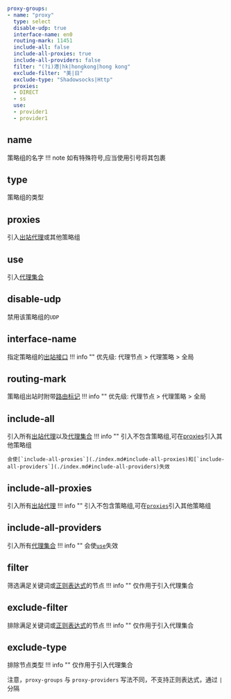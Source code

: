 ```yaml
proxy-groups:
- name: "proxy"
  type: select
  disable-udp: true
  interface-name: en0
  routing-mark: 11451
  include-all: false
  include-all-proxies: true
  include-all-providers: false
  filter: "(?i)港|hk|hongkong|hong kong"
  exclude-filter: "美|日"
  exclude-type: "Shadowsocks|Http"
  proxies:
  - DIRECT
  - ss
  use:
  - provider1
  - provider1
```

## name
策略组的名字
!!! note
    如有特殊符号,应当使用引号将其包裹

## type
策略组的类型

## proxies
引入[出站代理](../proxies/index.md)或其他策略组

## use
引入[代理集合](../proxy-providers/index.md)

## disable-udp

禁用该策略组的`UDP`

## interface-name
指定策略组的[出站接口](../general.md#_11)
!!! info ""
    优先级: 代理节点 > 代理策略 > 全局

## routing-mark
策略组出站时附带[路由标记](../general.md#_12)
!!! info ""
    优先级: 代理节点 > 代理策略 > 全局

## include-all
引入所有[出站代理](../proxies/index.md)以及[代理集合](../proxy-providers/index.md)
!!! info ""
    引入不包含策略组,可在[proxies](./index.md#proxies)引入其他策略组

    会使[`include-all-proxies`](./index.md#include-all-proxies)和[`include-all-providers`](./index.md#include-all-providers)失效

## include-all-proxies
引入所有[出站代理](../proxies/index.md)
!!! info ""
    引入不包含策略组,可在[`proxies`](./index.md#proxies)引入其他策略组

## include-all-providers
引入所有[代理集合](../proxy-providers/index.md)
!!! info ""
    会使[`use`](./index.md#use)失效

## filter
筛选满足关键词或[正则表达式](https://github.com/ziishaned/learn-regex/blob/master/translations/README-cn.md)的节点
!!! info ""
    仅作用于引入代理集合

## exclude-filter
排除满足关键词或[正则表达式](https://github.com/ziishaned/learn-regex/blob/master/translations/README-cn.md)的节点
!!! info ""
    仅作用于引入代理集合

## exclude-type
排除节点类型
!!! info ""
    仅作用于引入代理集合

注意，`proxy-groups` 与 `proxy-providers` 写法不同，不支持正则表达式，通过 `|` 分隔
